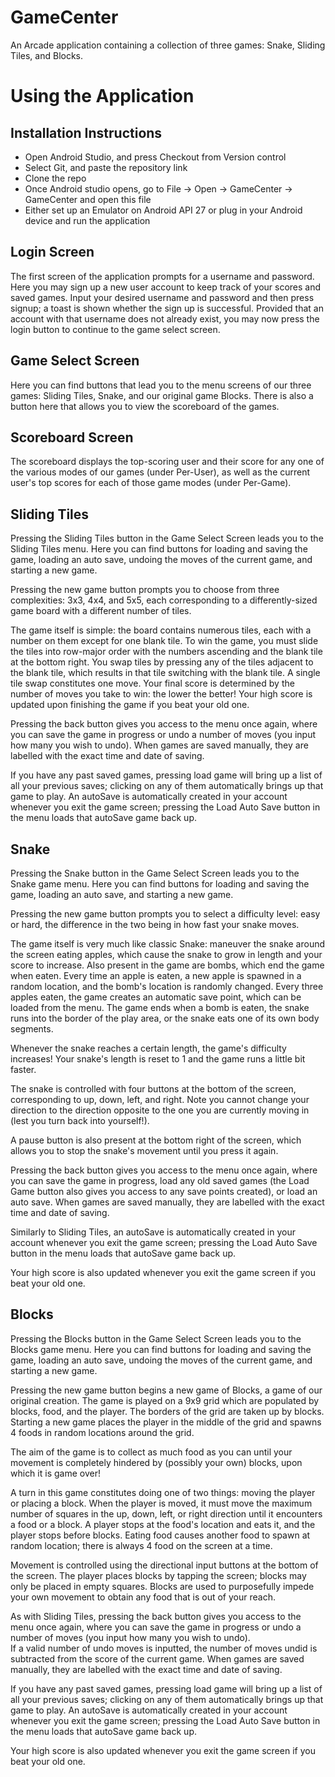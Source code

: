# GameCenter
An Arcade application containing a collection of three games: Snake, Sliding Tiles, and Blocks. 


# Using the Application

## Installation Instructions
- Open Android Studio, and press Checkout from Version control
- Select Git, and paste the repository link
- Clone the repo
- Once Android studio opens, go to File -> Open -> GameCenter -> GameCenter and open this file
- Either set up an Emulator on Android API 27 or plug in your Android device and run the application

## Login Screen
The first screen of the application prompts for a username and password.
Here you may sign up a new user account to keep track of your scores and saved games.
Input your desired username and password and then press signup; a toast is shown whether the sign
up is successful. Provided that an account with that username does not already exist, you may now
press the login button to continue to the game select screen.

## Game Select Screen
Here you can find buttons that lead you to the menu screens of our three games: Sliding Tiles,
Snake, and our original game Blocks. There is also a button here that allows you to view the
scoreboard of the games.

## Scoreboard Screen
The scoreboard displays the top-scoring user and their score for any one of the various modes of
our games (under Per-User), as well as the current user's top scores for each of those game modes
(under Per-Game).

## Sliding Tiles
Pressing the Sliding Tiles button in the Game Select Screen leads you to the Sliding Tiles menu.
Here you can find buttons for loading and saving the game, loading an auto save, undoing the moves
of the current game, and starting a new game.

Pressing the new game button prompts you to choose from three complexities: 3x3, 4x4, and 5x5,
each corresponding to a differently-sized game board with a different number of tiles.

The game itself is simple: the board contains numerous tiles, each with a number on them except
for one blank tile. To win the game, you must slide the tiles into row-major order with the numbers
ascending and the blank tile at the bottom right. You swap tiles by pressing any of the tiles
adjacent to the blank tile, which results in that tile switching with the blank tile. A single tile
swap constitutes one move. Your final score is determined by the number of moves you take to win:
the lower the better! Your high score is updated upon finishing the game if you beat your old one.

Pressing the back button gives you access to the menu once again, where you can save the
game in progress or undo a number of moves (you input how many you wish to undo).
When games are saved manually, they are labelled with the exact time and date of saving.

If you have any past saved games, pressing load game will bring up a list of all your previous
saves; clicking on any of them automatically brings up that game to play. An autoSave is
automatically created in your account whenever you exit the game screen; pressing the Load Auto
Save button in the menu loads that autoSave game back up.

## Snake
Pressing the Snake button in the Game Select Screen leads you to the Snake game menu.
Here you can find buttons for loading and saving the game, loading an auto save, and starting a new
game.

Pressing the new game button prompts you to select a difficulty level: easy or hard, the difference
in the two being in how fast your snake moves.

The game itself is very much like classic Snake: maneuver the snake around the screen eating
apples, which cause the snake to grow in length and your score to increase.
Also present in the game are bombs, which end the game when eaten. Every time an apple is eaten,
a new apple is spawned in a random location, and the bomb's location is randomly changed.
Every three apples eaten, the game creates an automatic save point, which can be loaded from the
menu. The game ends when a bomb is eaten, the snake runs into the border of the play area, or the
snake eats one of its own body segments.

Whenever the snake reaches a certain length, the game's difficulty increases! Your snake's length
is reset to 1 and the game runs a little bit faster.

The snake is controlled with four buttons at the bottom of the screen, corresponding to up, down,
left, and right. Note you cannot change your direction to the direction opposite to the one you
are currently moving in (lest you turn back into yourself!).

A pause button is also present at the bottom right of the screen, which allows you to stop the
snake's movement until you press it again.

Pressing the back button gives you access to the menu once again, where you can save the
game in progress, load any old saved games (the Load Game button also gives you access to any
save points created), or load an auto save.
When games are saved manually, they are labelled with the exact time and date of saving.

Similarly to Sliding Tiles, an autoSave is automatically created in your account whenever you exit
the game screen; pressing the Load Auto Save button in the menu loads that autoSave game back up.

Your high score is also updated whenever you exit the game screen if you beat your old one.

## Blocks
Pressing the Blocks button in the Game Select Screen leads you to the Blocks game menu.
Here you can find buttons for loading and saving the game, loading an auto save, undoing the moves
of the current game, and starting a new game.

Pressing the new game button begins a new game of Blocks, a game of our original creation.
The game is played on a 9x9 grid which are populated by blocks, food, and the player.
The borders of the grid are taken up by blocks. Starting a new game places the player in the middle
of the grid and spawns 4 foods in random locations around the grid.

The aim of the game is to collect as much food as you can until your movement is completely
hindered by (possibly your own) blocks, upon which it is game over!

A turn in this game constitutes doing one of two things: moving the player or placing a block.
When the player is moved, it must move the maximum number of squares in the up, down, left, or
right direction until it encounters a food or a block. A player stops at the food's location and
eats it, and the player stops before blocks. Eating food causes another food to spawn at random
location; there is always 4 food on the screen at a time.

Movement is controlled using the directional input buttons at the bottom of the screen.
The player places blocks by tapping the screen; blocks may only be placed in empty squares.
Blocks are used to purposefully impede your own movement to obtain any food that is out of your
reach.

As with Sliding Tiles, pressing the back button gives you access to the menu once again, where you
can save the game in progress or undo a number of moves (you input how many you wish to undo).  
If a valid number of undo moves is inputted, the number of moves undid is subtracted from the score 
of the current game. 
When games are saved manually, they are labelled with the exact time and date of saving.

If you have any past saved games, pressing load game will bring up a list of all your previous
saves; clicking on any of them automatically brings up that game to play. An autoSave is
automatically created in your account whenever you exit the game screen; pressing the Load Auto
Save button in the menu loads that autoSave game back up.

Your high score is also updated whenever you exit the game screen if you beat your old one.
